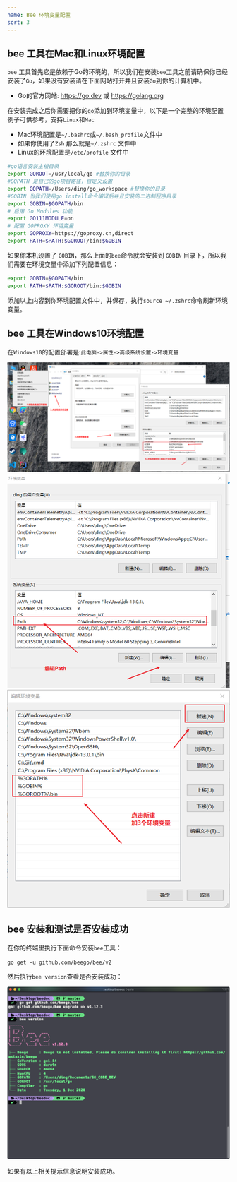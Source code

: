 ```yaml
---
name: Bee 环境变量配置
sort: 3
---
```


## bee 工具在Mac和Linux环境配置

`bee` 工具首先它是依赖于Go的环境的，所以我们在安装`bee`工具之前请确保你已经安装了`Go`，如果没有安装请在下面网站打开并且安装`Go`到你的计算机中。

- Go的官方网站: https://go.dev 或 https://golang.org

在安装完成之后你需要把你的`go`添加到环境变量中，以下是一个完整的环境配置例子可供参考，支持`Linux`和`Mac`

- Mac环境配置是`~/.bashrc`或`~/.bash_profile`文件中
- 如果你使用了`Zsh` 那么就是`~/.zshrc` 文件中
- Linux的环境配置是`/etc/profile` 文件中

``` bash
#go语言安装主根目录
export GOROOT=/usr/local/go #替换你的目录
#GOPATH 是自己的go项目路径，自定义设置
export GOPATH=/Users/ding/go_workspace #替换你的目录
#GOBIN 当我们使用go install命令编译后并且安装的二进制程序目录
export GOBIN=$GOPATH/bin
# 启用 Go Modules 功能
export GO111MODULE=on
# 配置 GOPROXY 环境变量
export GOPROXY=https://goproxy.cn,direct
export PATH=$PATH:$GOROOT/bin:$GOBIN
```

如果你本机设置了 `GOBIN`，那么上面的`bee`命令就会安装到 `GOBIN` 目录下，所以我们需要在环境变量中添加下列配置信息：

```bash
export GOBIN=$GOPATH/bin
export PATH=$PATH:$GOROOT/bin:$GOBIN
```

添加以上内容到你环境配置文件中，并保存，执行`source ~/.zshrc`命令刷新环境变量。

## bee 工具在Windows10环境配置

在`Windows10`的配置部署是:`此电脑->属性->高级系统设置->环境变量`

![golang_env](../images/env1.png)
![golang_env](../images/env2.png)
![golang_env](../images/env3.png)

## bee 安装和测试是否安装成功

在你的终端里执行下面命令安装`bee`工具：

`go get -u github.com/beego/bee/v2`

然后执行`bee version`查看是否安装成功：

![bee_test](../images/bee_test.png)

如果有以上相关提示信息说明安装成功。
